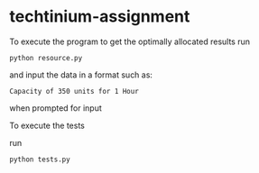 # techtinium-assignment

To execute the program to get the optimally allocated results 
run
```
python resource.py
```
and input the data in a format such as:

```
Capacity of 350 units for 1 Hour
```

when prompted for input

To execute the tests

run 
```
python tests.py
```

